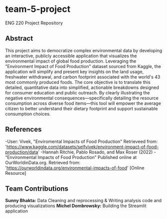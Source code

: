 # team-5-project
ENG 220 Project Repository
## Abstract
This project aims to democratize complex environmental data by developing an interactive, publicly accessible application that visualizes the environmental impact of global food production. Leveraging the "Environment Impact of Food Production" dataset sourced from Kaggle, the application will simplify and present key insights on the land usage, freshwater withdrawal, and carbon footprint associated with the world's 43 most commonly produced foods. The core objective is to translate this detailed, quantitative data into simplified, actionable breakdowns designed for consumer education and public outreach. By clearly illustrating the negative environmental consequences—specifically detailing the resource consumption across diverse food items—this tool will empower the average citizen to better understand their dietary footprint and support sustainable consumption choices.

## References
-User: Vivek, "Enviromental Impacts of Food Production"
Retrieveed from: 'https://www.kaggle.com/datasets/selfvivek/environment-impact-of-food-production/data'
-Hannah Ritchie, Pablo Rosado, and Max Roser (2022) - “Environmental Impacts of Food Production” Published online at OurWorldinData.org. 
Retrieved from: 'https://ourworldindata.org/environmental-impacts-of-food' [Online Resource]

## Team Contributions

**Sunny Bhakta:** Data Cleaning and reprocessing & Writing analysis code and producing visualizations
**Michel Dombrowsky:** Building the Streamlit application

